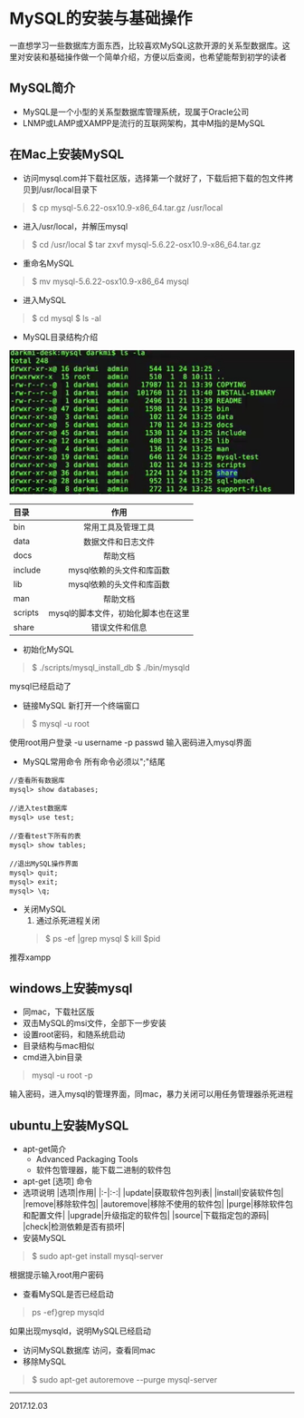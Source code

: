 # MySQL的安装与基础操作
一直想学习一些数据库方面东西，比较喜欢MySQL这款开源的关系型数据库。这里对安装和基础操作做一个简单介绍，方便以后查阅，也希望能帮到初学的读者

## MySQL简介
* MySQL是一个小型的关系型数据库管理系统，现属于Oracle公司
* LNMP或LAMP或XAMPP是流行的互联网架构，其中M指的是MySQL
## 在Mac上安装MySQL
* 访问mysql.com并下载社区版，选择第一个就好了，下载后把下载的包文件拷贝到/usr/local目录下
>  $ cp mysql-5.6.22-osx10.9-x86_64.tar.gz /usr/local

* 进入/usr/local，并解压mysql
>  $ cd /usr/local
>  $ tar zxvf mysql-5.6.22-osx10.9-x86_64.tar.gz

* 重命名MySQL
>  $ mv mysql-5.6.22-osx10.9-x86_64 mysql

* 进入MySQL
>  $ cd mysql
>  $ ls -al

* MySQL目录结构介绍

![](./img/mysql.jpg)

|目录|作用|
|:-|:-:|
|bin|常用工具及管理工具|
|data|数据文件和日志文件|
|docs|帮助文档|
|include|mysql依赖的头文件和库函数|
|lib|mysql依赖的头文件和库函数|
|man|帮助文档|
|scripts|mysql的脚本文件，初始化脚本也在这里|
|share|错误文件和信息|

* 初始化MySQL
>   $ ./scripts/mysql_install_db
>   $ ./bin/mysqld

mysql已经启动了
* 链接MySQL
新打开一个终端窗口
> $ mysql -u root

使用root用户登录 -u username -p passwd
输入密码进入mysql界面

* MySQL常用命令
所有命令必须以";"结尾
```
//查看所有数据库
mysql> show databases;

//进入test数据库
mysql> use test;

//查看test下所有的表
mysql> show tables;

//退出MySQL操作界面
mysql> quit;
mysql> exit;
mysql> \q;

```
* 关闭MySQL
    1. 通过杀死进程关闭
    >  $ ps -ef |grep mysql
    >  $ kill $pid

推荐xampp

## windows上安装mysql
* 同mac，下载社区版
* 双击MySQL的msi文件，全部下一步安装
* 设置root密码，和随系统启动
* 目录结构与mac相似
* cmd进入bin目录
> mysql -u root -p

输入密码，进入mysql的管理界面，同mac，暴力关闭可以用任务管理器杀死进程

## ubuntu上安装MySQL
* apt-get简介
    - Advanced Packaging Tools
    - 软件包管理器，能下载二进制的软件包
* apt-get [选项] 命令
* 选项说明
|选项|作用|
|:-|:-:|
|update|获取软件包列表|
|install|安装软件包|
|remove|移除软件包|
|autoremove|移除不使用的软件包|
|purge|移除软件包和配置文件|
|upgrade|升级指定的软件包|
|source|下载指定包的源码|
|check|检测依赖是否有损坏|
* 安装MySQL
> $ sudo apt-get install mysql-server

根据提示输入root用户密码

* 查看MySQL是否已经启动
> ps -ef}grep mysqld

如果出现mysqld，说明MySQL已经启动
* 访问MySQL数据库
访问，查看同mac
* 移除MySQL
> $ sudo apt-get autoremove --purge mysql-server








- - -
2017.12.03
